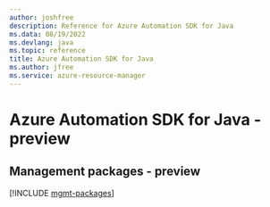 ```yaml
---
author: joshfree
description: Reference for Azure Automation SDK for Java
ms.data: 08/19/2022
ms.devlang: java
ms.topic: reference
title: Azure Automation SDK for Java
ms.author: jfree
ms.service: azure-resource-manager
---
```

# Azure Automation SDK for Java - preview

## Management packages - preview
[!INCLUDE [mgmt-packages](automation-mgmt-index.md)]